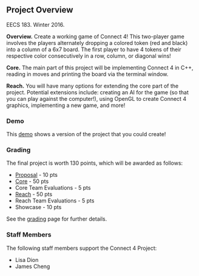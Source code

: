 ## Project Overview
EECS 183. Winter 2016.

**Overview.** Create a working game of Connect 4! This two-player game involves the players alternately dropping a colored token (red and black) into a column of a 6x7 board. The first player to have 4 tokens of their respective color consecutively in a row, column, or diagonal wins!

**Core.** The main part of this project will be implementing Connect 4 in C++, reading in moves and printing the board via the terminal window. 

**Reach.** You will have many options for extending the core part of the project. Potential extensions include: creating an AI for the game (so that you can play against the computer!), using OpenGL to create Connect 4 graphics, implementing a new game, and more!

### Demo
This [demo](https://www.youtube.com/watch?v=1hxmycnrDzo) shows a version of the project that you could create!

### Grading

The final project is worth 130 points, which will be awarded as follows:
* [Proposal](Grading#proposal) - 10 pts
* [Core](Grading#core) - 50 pts
* Core Team Evaluations - 5 pts
* [Reach](Grading#reach) - 50 pts
* Reach Team Evaluations - 5 pts
* Showcase - 10 pts

See the [grading](Grading) page for further details.

### Staff Members
The following staff members support the Connect 4 Project:
* Lisa Dion
* James Cheng